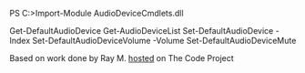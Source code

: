 
PS C:\>Import-Module AudioDeviceCmdlets.dll

Get-DefaultAudioDevice
Get-AudioDeviceList
Set-DefaultAudioDevice -Index <int>
Set-DefaultAudioDeviceVolume -Volume <float>
Set-DefaultAudioDeviceMute

Based on work done by Ray M. <a href="http://www.codeproject.com/Articles/18520/Vista-Core-Audio-API-Master-Volume-Control">hosted</a> on The Code Project
